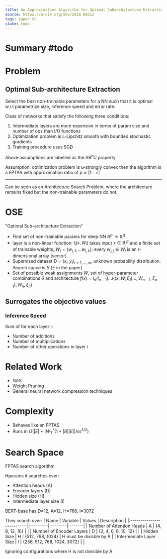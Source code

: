 ```yaml
---
title: An Approximation Algorithm for Optimal Subarchitecture Extraction
source: https://arxiv.org/abs/2010.08512
tags: paper ml
state: todo
---
```

# Summary #todo

# Problem
## Optimal Sub-architecture Extraction
Select the best non-trainable parameters for a NN such that it is optimal w.r.t parametrize size, inference speed and error rate.

Class of networks that satisfy the following three conditions:
1. Intermediate layers are more expensive in terms of param size and number of ops than I/O functions
2. Optimization problem is L-Lipchitz smooth with bounded stochastic gradients
3. Training procedure uses SGD

Above assumptions are labelled as the $\text{AB}^nC$ property

Assumption: optimization problem is u-strongly convex then the algorithm is a FPTAS with approximation ratio of $p \leq | {1 - \epsilon} |$

---

Can be seen as an Architecture Search Problem, where the architecture remains fixed but the non-trainable parameters do not.

# OSE

"Optimal Sub-architecture Extraction"

- Find set of non-trainable params for deep NN $\mathbb{R}^p \to \mathbb{R}^q$
- layer is a non-linear function: $l_i(x, W_i)$ takes input $x \in \mathbb{R}^p_i$ and a finite set of trainable weights, $W_i = \{w_{i,1}, ... w_{i,k}\}$; every $w_{i,j} \in W_{i}$ is an r-dimensional array (vector)
- Supervised dataset $D = {(x_i, y_i)}_{i=1,...,m}$, unknown probability distribution. Search space is $S$ (Ξ in the paper).
- Set of possible weak assignments $W$, set of hyper-parameter combinations $\theta$ and architecture $f(x) = l_n(l_{n-1}(...l_1(x;W;\xi_1)...; W_{n-1}; \xi_{n-1}), W_{n}, \xi_{n})$

## Surrogates the objective values
### Inference Speed
Sum of for each layer i:
- Number of additions
- Number of multiplications
- Number of other operations in layer i

# Related Work
- NAS
- Weight Pruning
- General neural network compression techniques
# Complexity
- Behaves like an FPTAS
- Runs in $O(|E| + |W_T^{*}(1 + |B| |E|) / \epsilon s^{3/2})$

# Search Space

FPTAS search algorithm

Hparams it searches over:
- Attention heads (A)
- Encoder layers (D)
- Hidden size (H)
- Intermediate layer size (I)

BERT-base has D=12, A=12, H=768, I=3072

They search over:
| Name                      | Variable | Values | Description |
|:--------------------------|:---------|:--------|:-------|
| Number of Attention Heads | A | {4, 8, 12, 16}              |                         |
| Number of Encoder Layers  | D | {2, 4, 6, 8, 10, 12}        |                         |
| Hidden Size               | H | {512, 768, 1024}            | H must be divisble by A |
| Intermediate Layer Size   | I | {256, 512, 768, 1024, 3072} |                         |

Ignoring configurations where H is not divisible by A
